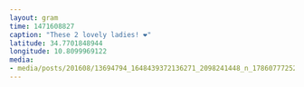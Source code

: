 ```yaml
---
layout: gram
time: 1471608827
caption: "These 2 lovely ladies! ❤️"
latitude: 34.7701848944
longitude: 10.8099969122
media:
- media/posts/201608/13694794_1648439372136271_2098241448_n_17860777252029102.jpg
---
```

